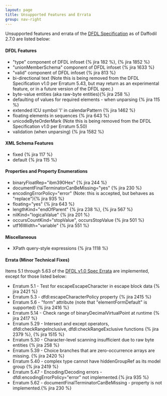 ```yaml
---
layout: page
title: Unsupported Features and Errata
group: nav-right
---
```

<!--
{% comment %}
Licensed to the Apache Software Foundation (ASF) under one or more
contributor license agreements.  See the NOTICE file distributed with
this work for additional information regarding copyright ownership.
The ASF licenses this file to you under the Apache License, Version 2.0
(the "License"); you may not use this file except in compliance with
the License.  You may obtain a copy of the License at

http://www.apache.org/licenses/LICENSE-2.0

Unless required by applicable law or agreed to in writing, software
distributed under the License is distributed on an "AS IS" BASIS,
WITHOUT WARRANTIES OR CONDITIONS OF ANY KIND, either express or implied.
See the License for the specific language governing permissions and
limitations under the License.
{% endcomment %}
-->

Unsupported features and errata of the [DFDL Specification](/docs/dfdl) as of Daffodil 2.7.0 are listed below:

#### DFDL Features

* "type" component of DFDL infoset {% jira 182 %}, {% jira 1852 %}
* "unionMemberSchema" component of DFDL infoset {% jira 1633 %}
* "valid" component of DFDL infoset {% jira 813 %}
* bi-directional text (Note this is being removed from the DFDL 
Specification v1.0 per Erratum 5.43, 
but may return as an experimental feature, or in a 
future version of the DFDL spec.) 
* byte-value entities (aka raw-byte entities){% jira 258 %}
* defaulting of values for required elements - when unparsing {% jira 115 %}
* extended ICU symbol 'I' in calendarPattern {% jira 1462 %}
* floating elements in sequences {% jira 643 %}
* unicodeByteOrderMark (Note this is being removed from the DFDL Specification v1.0 per Erratum 5.50)
* validation (when unparsing) {% jira 1582 %}

#### XML Schema Features

* fixed {% jira 117 %}
* default {% jira 115 %}

#### Properties and Property Enumerations

* binaryFloatRep="ibm390Hex" {% jira 244 %}
* documentFinalTerminatorCanBeMissing="yes" {% jira 230 %}
* encodingErrorPolicy="error" (Note: this is accepted, but behaves as "replace"){% jira 935 %}
* floating="yes" {% jira 643 %}
* lengthKind="endOfParent" {% jira 238 %}, {% jira 567 %}
* nilKind="logicalValue" {% jira 201 %}
* occursCountKind="stopValue", occursStopValue {% jira 501 %}
* utf16Width="variable" {% jira 551 %}

#### Miscellaneous

* XPath query-style expressions {% jira 1118 %}

#### Errata (Minor Technical Fixes)

Items 5.1 through 5.63 of the [DFDL v1.0 Spec Errata](https://redmine.ogf.org/dmsf_files/13384?download=) are implemented, except for those listed below:

* Erratum 5.1 - Test for escapeEscapeCharacter in escape block data {% jira 2421 %}
* Erratum 5.3 - dfdl:escapeCharacterPolicy property {% jira 2415 %}
* Erratum 5.6 - "form" attribute (note that "elementFormDefault" is supported) {% jira 2416 %}
* Erratum 5.14 - Check range of binaryDecimalVirtualPoint at runtime {% jira 2417 %}
* Erratum 5.29 - Intersect and except operators, dfdl:checkRangeInclusive, dfdl:checkRangeExclusive functions 
{% jira 2379 %}, {% jira 1515 %}
* Erratum 5.30 - Character-level scanning insufficient due to raw byte entities {% jira 258 %}
* Erratum 5.39 - Choice branches that are zero-occurrence arrays are missing. {% jira 2420 %}
* Erratum 5.40 - complex type cannot have hiddenGroupRef as its model group {% jira 2419 %}
* Erratum 5.47 - Encoding/Decoding errors - dfdl:encodingErrorPolicy="error" not implemented.{% jira 935 %}
* Erratum 5.62 - documentFinalTerminatorCanBeMissing - property is not implemented.{% jira 230 %}
